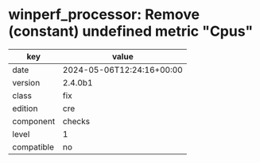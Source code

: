 [//]: # (werk v2)
# winperf_processor: Remove (constant) undefined metric "Cpus"

key        | value
---------- | ---
date       | 2024-05-06T12:24:16+00:00
version    | 2.4.0b1
class      | fix
edition    | cre
component  | checks
level      | 1
compatible | no


